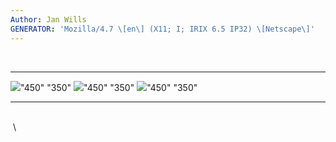 ```yaml
---
Author: Jan Wills
GENERATOR: 'Mozilla/4.7 \[en\] (X11; I; IRIX 6.5 IP32) \[Netscape\]'
---
```


 
  ------------------------------------------------------ ------------------------------------------------------
  ![](new_md/brick1aa.gif)"450" "350"   ![](new_md/brick1bb.gif)"450" "350"
  ![](new_md/brick1cc.gif)"450" "350"   
  ------------------------------------------------------ ------------------------------------------------------

\
 \

